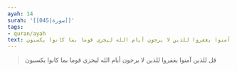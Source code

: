 ```yaml
---
ayah: 14
surah: '[[045|سورة]]'
tags:
- quran/ayah
text: قل للذين آمنوا يغفروا للذين لا يرجون أيام الله ليجزي قوما بما كانوا يكسبون
---
```

> قل للذين آمنوا يغفروا للذين لا يرجون أيام الله ليجزي قوما بما كانوا يكسبون
